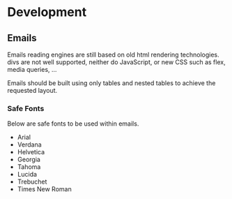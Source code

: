 # Development

## Emails

Emails reading engines are still based on old html rendering technologies.
divs are not well supported, neither do JavaScript, or new CSS such as flex, media queries, ...

Emails should be built using only tables and nested tables to achieve the requested layout.

### Safe Fonts

Below are safe fonts to be used within emails.

- Arial
- Verdana
- Helvetica
- Georgia
- Tahoma
- Lucida
- Trebuchet
- Times New Roman
